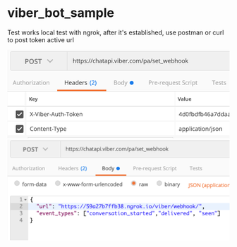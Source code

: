 # viber_bot_sample

Test works
local test with ngrok,  after it's established, 
use postman or curl to post token active url

![image](/image/image1.png)
![image](/image/image2.png)